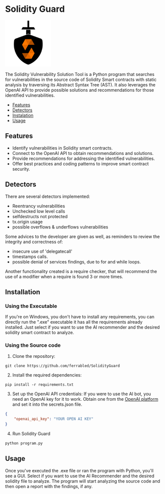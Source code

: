 # Solidity Guard

<img src="https://github.com/ferrabled/SolidityGuard/blob/main/icon.png" width="150">

The Solidity Vulnerability Solution Tool is a Python program that searches for vulnerabilities in the source code of Solidity Smart contracts with static analysis by traversing its Abstract Syntax Tree (AST). It also leverages the OpenAI API to provide possible solutions and recommendations for those identified vulnerabilities. 

- [Features](https://github.com/ferrabled/SolidityGuard#Feature) 
- [Detectors](https://github.com/ferrabled/SolidityGuard#Detectors)
- [Instalation](https://github.com/ferrabled/SolidityGuard#Instalation)
- [Usage](https://github.com/ferrabled/SolidityGuard#Usage)


## Features

- Identify vulnerabilities in Solidity smart contracts.
- Connect to the OpenAI API to obtain recommendations and solutions.
- Provide recommendations for addressing the identified vulnerabilities.
- Offer best practices and coding patterns to improve smart contract security.


## Detectors
There are several detectors implemented:
- Reentrancy vulnerabilities
- Unchecked low level calls 
- selfdestructs not protected
- tx.origin usage
- possible overflows & underflows vulnerabilities

Some advices to the developer are given as well, as reminders to review the integrity and correctness of:
- insecure use of 'delegatecall'
- timestamps calls.
- possible denial of services findings, due to for and while loops.

Another functionality created is a require checker, that will recommend the use of a modifier when a require is found 3 or more times.


## Installation

### Using the Executable
If you're on Windows, you don't have to install any requirements, you can directly run the ".exe" executable  it has all the requirements already installed.
Just select if you want to use the AI recommender and the desired solidity smart contract to analyze.



### Using the Source code
1. Clone the repository:

```shell
git clone https://github.com/ferrabled/SolidityGuard
```

2. Install the required dependencies:
```shell
pip install -r requirements.txt
```

3. Set up the OpenAI API credentials:
If you were to use the AI bot, you need an OpenAI key for it to work.
Obtain one from the [OpenAI platform](https://platform.openai.com/account/api-keys) and set it into the secrets.json file.

```json
{
    "openai_api_key": "YOUR OPEN AI KEY"
}
```

4. Run Solidity Guard 
```python
python program.py
```



## Usage
Once you've executed the .exe file or ran the program with Python, you'll see a GUI.
Select if you want to use the AI Recommender and the desired solidity file to analyze. 
The program will start analyzing the source code and then open a report with the findings, if any.

